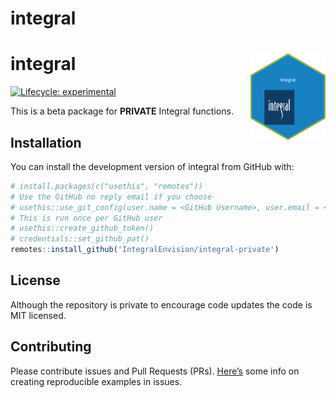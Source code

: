 
<!-- README.md is generated from README.Rmd. Please edit that file -->

# integral

# integral <a href='https://github.com/IntegralEnvision/integral'><img src='integral.png' align="right" height="138.5" /></a>

<!-- badges: start -->

[![Lifecycle:
experimental](https://img.shields.io/badge/lifecycle-experimental-orange.svg)](https://lifecycle.r-lib.org/articles/stages.html#experimental)

<!-- badges: end -->

This is a beta package for **PRIVATE** Integral functions.

## Installation

You can install the development version of integral from
GitHub with:

``` r
# install.packages(c("usethis", "remotes"))
# Use the GitHub no reply email if you choose
# usethis::use_git_config(user.name = <GitHub Username>, user.email = <GitHub Email>)
# This is run once per GitHub user
# usethis::create_github_token()
# credentials::set_github_pat()
remotes::install_github('IntegralEnvision/integral-private')
```

## License

Although the repository is private to encourage code updates the code is
MIT licensed.

## Contributing

Please contribute issues and Pull Requests (PRs).
[Here’s](https://community.rstudio.com/t/faq-whats-a-reproducible-example-reprex-and-how-do-i-create-one/5219)
some info on creating reproducible examples in issues.
